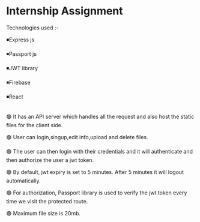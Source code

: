 # Internship Assignment  
  
  Technologies used :-
  
  ◾Express js
  
  ◾Passport js 
  
  ◾JWT library
  
  ◾Firebase
  
  ◾React
  
  ##
  
  🟢 It has an API server which handles all the request and also host the static files for the client side.
   
  🟢 User can login,singup,edit info,upload and delete files.
  
  🟢 The user can then login with their credentials and it will authenticate and then authorize the user a jwt token.
  
  🟢 By default, jwt expiry is set to 5 minutes. After 5 minutes it will logout automatically.
  
  🟢 For authorization, Passport library is used to verify the jwt token every time we visit the protected route.
  
  🟢 Maximum file size is 20mb.
  
 
